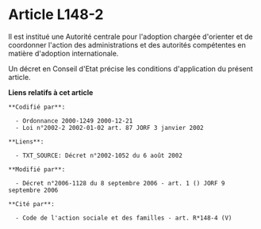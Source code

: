 # Article L148-2

Il est institué une Autorité centrale pour l'adoption chargée d'orienter et de coordonner l'action des administrations et des
autorités compétentes en matière d'adoption internationale.

Un décret en Conseil d'Etat précise les conditions d'application du présent article.

**Liens relatifs à cet article**

	**Codifié par**:

	  - Ordonnance 2000-1249 2000-12-21
	  - Loi n°2002-2 2002-01-02 art. 87 JORF 3 janvier 2002

	**Liens**:

	  - TXT_SOURCE: Décret n°2002-1052 du 6 août 2002

	**Modifié par**:

	  - Décret n°2006-1128 du 8 septembre 2006 - art. 1 () JORF 9 septembre 2006

	**Cité par**:

	  - Code de l'action sociale et des familles - art. R*148-4 (V)
